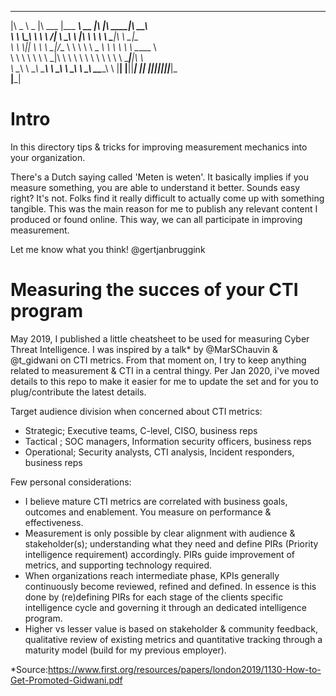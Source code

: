 _____ ______   _______  _________  ________  ___  ________  ________      
|\   _ \  _   \|\  ___ \|\___   ___\\   __  \|\  \|\   ____\|\   ____\     
\ \  \\\__\ \  \ \   __/\|___ \  \_\ \  \|\  \ \  \ \  \___|\ \  \___|_    
 \ \  \\|__| \  \ \  \_|/__  \ \  \ \ \   _  _\ \  \ \  \    \ \_____  \   
  \ \  \    \ \  \ \  \_|\ \  \ \  \ \ \  \\  \\ \  \ \  \____\|____|\  \  
   \ \__\    \ \__\ \_______\  \ \__\ \ \__\\ _\\ \__\ \_______\____\_\  \ 
    \|__|     \|__|\|_______|   \|__|  \|__|\|__|\|__|\|_______|\_________\
                                                               \|_________|
                                                                           
                                                                           

# Intro
In this directory tips & tricks for improving measurement mechanics into your organization.

There's a Dutch saying called 'Meten is weten'. It basically implies if you measure something, you are able to understand it better. Sounds easy right? It's not. Folks find it really difficult to actually come up with something tangible. This was the main reason for me  to publish any relevant content I produced or found online. This way, we can all participate in improving measurement.

Let me know what you think! @gertjanbruggink

# Measuring the succes of your CTI program 
May 2019, I published a little cheatsheet to be used for measuring Cyber Threat Intelligence. I was inspired by a talk* by  @MarSChauvin & @t_gidwani on CTI metrics. From that moment on, I try to keep anything related to measurement & CTI in a central thingy. Per Jan 2020, i've moved  details to this repo to make it easier for me to update the set and for you to plug/contribute the latest details.

Target audience division when concerned about CTI metrics:
- Strategic; Executive teams, C-level, CISO, business reps
- Tactical ; SOC managers, Information security officers, business reps
- Operational; Security analysts, CTI analysis, Incident responders, business reps

Few personal considerations:
- I believe mature CTI metrics are correlated with business goals, outcomes and enablement. You measure on performance & effectiveness.
- Measurement is only possible by clear alignment with audience & stakeholder(s); understanding what they need and define PIRs (Priority intelligence requirement) accordingly. PIRs guide improvement of metrics, and supporting technology required. 
- When organizations reach intermediate phase, KPIs generally continuously become reviewed, refined and defined. In essence is this done by (re)defining PIRs for each stage of the clients specific intelligence cycle and governing it through an dedicated intelligence program.
- Higher vs lesser value is based on stakeholder & community feedback, qualitative review of existing metrics and quantitative tracking through a maturity model (build for my previous employer).



*Source:https://www.first.org/resources/papers/london2019/1130-How-to-Get-Promoted-Gidwani.pdf

